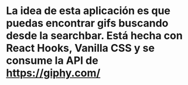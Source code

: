 # La idea de esta aplicación es que puedas encontrar gifs buscando desde la searchbar. Está hecha con React Hooks, Vanilla CSS y se consume la API de https://giphy.com/
